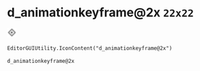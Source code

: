 # d_animationkeyframe@2x `22x22`
<img src="/img/d_animationkeyframe.png" width=22 height=22>

``` CSharp
EditorGUIUtility.IconContent("d_animationkeyframe@2x")
```
```
d_animationkeyframe@2x
```
